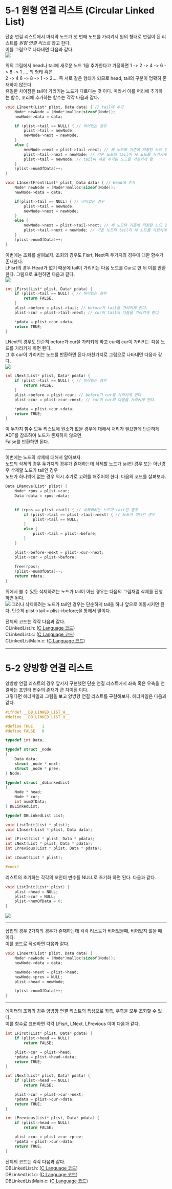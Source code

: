 # 5-1 원형 연결 리스트 (Circular Linked List) <br>
단순 연결 리스트에서 마지막 노드가 첫 번째 노드를 가리켜서 원의 형태로 연결이 된 리스트를 *원형 연결 리스트* 라고 한다. <br>
이를 그림으로 나타내면 다음과 같다. <br>
 <img src = "/res/Chapter5/circular.PNG">

위의 그림에서 head나 tail에 새로운 노드 1을 추가한다고 가정하면 1 -> 2 -> 4 -> 6 -> 8 -> 1 .... 의 형태 혹은 <br>
2 -> 4 6 -> 8 ->  1 -> 2.... 즉 서로 같은 형태가 되므로 head, tail의 구분이 명확히 존재하지 않는다. <br>
유일한 차이점은 tail이 가리키는 노드가 다르다는 것 이다. 따라서 이를 머리에 추가하는 함수, 꼬리에 추가하는 함수는 각각 다음과 같다. <br>

``` C
void LInsert(List* plist, Data data) { // tail에 추가
	Node* newNode = (Node*)malloc(sizeof(Node));
	newNode->data = data;

	if (plist->tail == NULL) { // 비어있는 경우
		plist->tail = newNode;
		newNode->next = newNode;
	}
	else {
		newNode->next = plist->tail->next; // 새 노드와 기존에 저장된 노드 연결
		plist->tail->next = newNode; // 기존 노드의 tail이 새 노드를 가리키게 연결
		plist->tail = newNode; // tail이 새로 추가된 노드를 가르키게 함
	}
	(plist->numOfData)++;
}

void LInsertFront(List* plist, Data data) { // Head에 추가
	Node* newNode = (Node*)malloc(sizeof(Node));
	newNode->data = data;

	if(plist->tail == NULL) { // 비어있는 경우
		plist->tail = newNode;
		newNode->next = newNode;
	}
	else {
		newNode->next = plist->tail->next; // 새 노드와 기존에 저장된 노드 연결
		plist->tail->next = newNode; // 기존 노드의 tail이 새 노드를 가르키게 연결
	}
	(plist->numOfData)++;
}
```
이번에는 조회를 살펴보자. 조회의 경우도 Fisrt, Next즉 두가지의 경우에 대한 함수가 존재한다.<br>
LFisrt의 경우 Head가 없기 때문에 tail이 가리키는 다음 노드를 Cur로 한 뒤 이를 반환한다. 그림으로 표현하면 다음과 같다.<br>
<img src = "/res/Chapter5/LFirst.JPG">
``` C
int LFirst(List* plist, Data* pdata) {
	if (plist->tail == NULL) { // 비어있는 경우
		return FALSE;
	}
	plist->before = plist->tail; // before가 tail을 가리키게 한다.
	plist->cur = plist->tail->next; // cur이 tail의 다음을 가리키게 한다

	*pdata = plist->cur->data; 
	return TRUE;
}
```
LNext의 경우도 단순히 before가 cur을 가리키게 하고 cur에 cur이 가리키는 다음 노드를 가리키게 하면 된다. <br>
그 후 cur이 가리키는 노드를 반환하면 된다.마찬가지로 그림으로 나타내면 다음과 같다. <br>
<img src = "/res/Chapter5/LNext.JPG">
``` C
int LNext(List* plist, Data* pdata) {
	if (plist->tail == NULL) { // 비어있는 경우
		return FALSE;
	}
	plist->before = plist->cur; // before가 cur을 가리키게 한다
	plist->cur = plist->cur->next; // cur이 cur의 다음을 가리키게 한다.

	*pdata = plist->cur->data;
	return TRUE;
}
```
이 두가지 함수 모두 리스트에 원소가 없을 경우에 대해서 처리가 필요한데 단순하게 ADT를 참조하여 노드가 존재하지 않으면<br>
False를 반환하면 된다.<br>

<hr>

이번에는 노드의 삭제에 대해서 알아보자. <br>
노드의 삭제의 경우 두가지의 경우가 존재하는데 삭제할 노드가 tail인 경우 또는 아닌경우 삭제할 노드가 tail인 경우 <br>
노드가 하나밖에 없는 경우 역시 추가로 고려를 해주어야 한다. 다음의 코드를 살펴보자.<br>
``` C
Data LRemove(List* plist) {
	Node* rpos = plist->cur;
	Data rdata = rpos->data;

	
	if (rpos == plist->tail) { // 삭제하려는 노드가 tail인 경우
		if (plist->tail == plist->tail->next) { // 노드가 하나인 경우
			plist->tail == NULL;
		}
		else {
			plist->tail = plist->before;
		}
	}

	plist->before->next = plist->cur->next;
	plist->cur = plist->before;
	
	free(rpos);
	(plist->numOfData)--;
	return rdata;
}
```
위에서 볼 수 있듯 삭제하려는 노드가 tail이 아닌 경우는 다음의 그림처럼 삭제를 진행하면 된다. <br>
<img src = "/res/Chapter5/LRemove.JPG">
그러나 삭제하려는 노드가 tail인 경우는 단순하게 tail을 하나 앞으로 이동시키면 된다. 단순히 plist->tail = plist->before;을 통해서 말이다. <br>

전체의 코드는 각각 다음과 같다. <br>
CLinkedList.h: ([C Language 코드](/Chapter5/Example/CLinkedList.h)) <br>
CLinkedList.c: ([C Language 코드](/Chapter5/Example/CLinkedList.c)) <br>
CLinkedListMain.c: ([C Language 코드](/Chapter5/Example/CLinkedListMain.c)) <br>

<hr>

# 5-2 양방향 연결 리스트

양방향 연결 리스트의 경우 앞서서 구현했던 단순 연결 리스트에서 좌측 혹은 우측을 연결하는 포인터 변수의 존재가 큰 차이점 이다. <br>
그렇다면 헤더파일과 그림을 보고 양방향 연결 리스트를 구현해보자. 헤더파일은 다음과 같다. <br>
``` C
#ifndef __DB_LINKED_LIST_H__
#define __DB_LINKED_LIST_H__

#define TRUE	1
#define FALSE	0

typedef int Data;

typedef struct _node
{
	Data data;
	struct _node * next;
	struct _node * prev;
} Node;

typedef struct _dbLinkedList
{
	Node * head;
	Node * cur;
	int numOfData;
} DBLinkedList;

typedef DBLinkedList List;

void ListInit(List * plist);
void LInsert(List * plist, Data data);

int LFirst(List * plist, Data * pdata);
int LNext(List * plist, Data * pdata);
int LPrevious(List * plist, Data * pdata);

int LCount(List * plist);

#endif
```

리스트의 초기화는 각각의 포인터 변수를 NULL로 초기화 하면 된다. 다음과 같다. <br>
``` C
void ListInit(List* plist) {
	plist->head = NULL;
	plist->cur = NULL;
	plist->numOfData = 0;
}
```
<img src = "/res/Chapter5/DBLinkedList.JPG">

<hr>

삽입의 경우 2가지의 경우가 존재하는데 각각 리스트가 비어있을때, 비어있지 않을 때 이다. <br>
이를 코드로 작성하면 다음과 같다. <br>
``` C
void LInsert(List* plist, Data data) {
	Node* newNode = (Node*)malloc(sizeof(Node));
	newNode->data = data;

	newNode->next = plist->head;
	newNode->prev = NULL;
	plist->head = newNode;

	(plist->numOfData)++;
}
```

<hr>

데이터의 조회의 경우 양방향 연결 리스트의 특성으로 좌측, 우측을 모두 조회할 수 있다. <br>
이를 함수료 표현하면 각각 LFisrt, LNext, LPrevious 이며 다음과 같다.
```C
int LFirst(List* plist, Data* pdata) {
	if (plist->head == NULL)
		return FALSE;

	plist->cur = plist->head;
	*pdata = plist->head->data;
	return TRUE;
}

int LNext(List* plist, Data* pdata) {
	if (plist->head == NULL)
		return FALSE;

	plist->cur = plist->cur->next;
	*pdata = plist->cur->data;
	return TRUE;
}

int LPrevious(List* plist, Data* pdata) {
	if (plist->head == NULL)
		return FALSE;

	plist->cur = plist->cur->prev;
	*pdata = plist->cur->data;
	return TRUE;
}
```

전체의 코드는 각각 다음과 같다. <br>
DBLinkedList.h: ([C Language 코드](/Chapter5/Example/DBLinkedList.h)) <br>
DBLinkedList.c: ([C Language 코드](/Chapter5/Example/DBLinkedList.c)) <br>
DBLinkedListMain.c: ([C Language 코드](/Chapter5/Example/DBCLinkedListMain.c)) <br>
